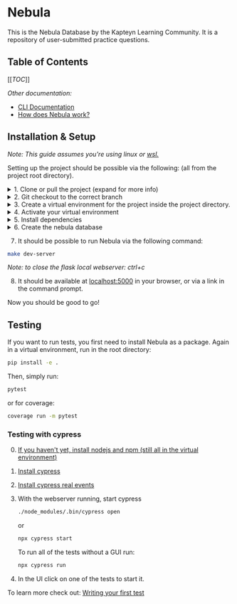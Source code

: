 # Nebula

This is the Nebula Database by the Kapteyn Learning Community.
It is a repository of user-submitted practice questions.

## Table of Contents
[[_TOC_]]

_Other documentation:_
- [CLI Documentation](docs/cli/index.md)
- [How does Nebula work?](docs/how-does-nebula-work.md)

## Installation & Setup

_Note: This guide assumes you're using linux or [wsl.](https://docs.microsoft.com/en-us/windows/wsl/install)_

Setting up the project should be possible via the following: (all from the project root directory).

<details> 
<summary>1. Clone or pull the project (expand for more info)</summary>

```bash
git clone https://gitlab.astro.rug.nl/sirius-a/nebula.git
```

</details>
<details><summary>2. Git checkout to the correct branch</summary>

_Note: in this guide the branch 'dev' was used as it was the most recently used._

```bash
git checkout dev
```

</details>
<details><summary>3. Create a virtual environment for the project inside the project directory. </summary>
This makes sure you do not 'contaminate' your global Python dependencies with the dependencies for Nebula and vice versa.

-   Go to the nebula directory

```bash
cd nebula
```

-   Create the directory for the virtual environment

```bash
mkdir venv
```

-   Create the python virtual environment

```bash
python3 -m venv venv
```

</details>
<details><summary>4. Activate your virtual environment</summary>

```bash
. venv/bin/activate
```

_Note: to deactivate the virtual environment symply run `deactivate`_

</details>

<details><summary>5. Install dependencies</summary>

-   While in the virtual environment run:

```bash
python3 -m pip install -r requirements.txt
```

-   You will also need to install nodejs and sass to be able to compile the scss files to valid css
-   [installing nodejs](https://nodejs.org/en/download/package-manager/)

-   Now nodejs is installed, you can install sass with:

```bash
npm install
```

_Note: omit the -g flag if you don't wish to install sass globally_

</details>

<details><summary>6. Create the nebula database</summary>
- The following command will create the database and seed it with test data

```bash
make db-migrate-fresh-seed
```

</details>

7. It should be possible to run Nebula via the following command:

```bash
make dev-server
```

_Note: to close the flask local webserver: ctrl+c_

8. It should be available at [localhost:5000](localhost:5000/) in your browser, or via a link in the command prompt.

Now you should be good to go!




## Testing

If you want to run tests, you first need to install Nebula as a package. Again in a virtual environment, run in the root directory:

```bash
pip install -e .
```

Then, simply run:

```bash
pytest
```

or for coverage:

```bash
coverage run -m pytest
```

### Testing with cypress

0. [If you haven't yet, install nodejs and npm (still all in the virtual environment)](https://nodejs.org/en/download/package-manager/)
1. [Install cypress](https://docs.cypress.io/guides/getting-started/installing-cypress)

2. [Install cypress real events](https://github.com/dmtrKovalenko/cypress-real-events#installation)

3. With the webserver running, start cypress

    ```bash
    ./node_modules/.bin/cypress open
    ```

    or

    ```bash
    npx cypress start
    ```

    To run all of the tests without a GUI run:

    ```bash
    npx cypress run
    ```

4. In the UI click on one of the tests to start it.

To learn more check out: [Writing your first test](https://docs.cypress.io/guides/getting-started/writing-your-first-test)
